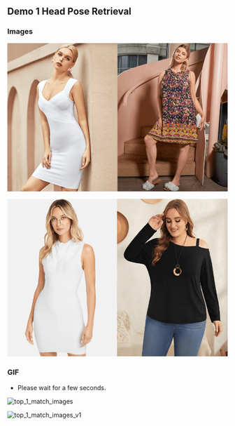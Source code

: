 ## Demo 1 Head Pose Retrieval

### Images

![image-20230811110453228](./assets/image-20230811110453228.png)

![image-20230811110523139](./assets/image-20230811110523139.png)

### GIF

- Please wait for a few seconds.

![top_1_match_images](./assets/top_1_match_images.gif)

![top_1_match_images_v1](./assets/top_1_match_images_v1.gif)